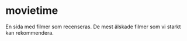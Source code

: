 # movietime
En sida med filmer som recenseras.
De mest älskade filmer som vi starkt kan rekommendera.
